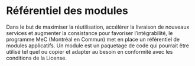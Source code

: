 # Référentiel des modules
Dans le but de maximiser la réutilisation, accélérer la livraison de nouveaux services et augmenter la consistance pour favoriser l’intégrabilité, le programme MeC (Montréal en Commun) met en place un référentiel de modules applicatifs.
Un module est un paquetage de code qui pourrait être utilisé tel quel ou copier et adapter au besoin en conformité avec les conditions de la License.
